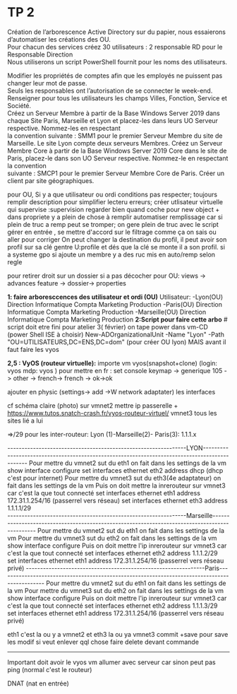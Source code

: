 # TP 2

Création de l’arborescence Active Directory sur du papier, nous essaierons d’automatiser les créations des OU.  
Pour chacun des services créez 30 utilisateurs : 2 responsable RD pour le Responsable Direction   
Nous utiliserons un script PowerShell fournit pour les noms des utilisateurs.  

Modifier les propriétés de comptes afin que les employés ne puissent pas changer leur mot de passe.   
Seuls les responsables ont l’autorisation de se connecter le week-end.  
Renseigner pour tous les utilisateurs les champs Villes, Fonction, Service et Société.  
Créez un Serveur Membre à partir de la Base Windows Server 2019 dans chaque Site Paris, Marseille et Lyon et placez-les dans leurs UO Serveur respective. Nommez-les en respectant</br> la convention suivante : SMM1 pour le premier Serveur Membre du site de  Marseille. Le site Lyon compte deux serveurs Membres.
Créez un Serveur Membre Core à partir de la Base Windows Server 2019 Core dans le site de Paris, placez-le dans son UO Serveur respective. Nommez-le en respectant la convention</br> suivante : SMCP1 pour le premier Serveur Membre Core de Paris. 
Créer un client par site géographiques.


pour OU, Si y a que utilisateur ou ordi conditions pas respecter; toujours remplir description pour simplifier lecteru erreurs; créer utlisateur virtuelle qui supervise :supervision 
regarder bien quand coche pour new object + dans propriete y a plein de chose à remplir
automatiser remplissage car si plein de truc a remp peut se tromper; on gere plein de truc avec le script
gérer en entrée , se mettre d'accord sur le filtrage comme ça on sais ou aller pour corriger
On peut changer la destination du profil, il peut avoir son profil sur sa clé gentre U:profile et dés que la clé se monte il a son profil.
si a systeme gpo si ajoute un membre y a des ruc mis en auto/remp selon regle


pour retirer droit sur un dossier si a pas décocher pour OU: views -> advances feature -> dossier-> properties

**1: faire arboresccences des utilisateur et ordi (OU)**
Utilisateur:
  -Lyon(OU)
        Direction
        Informatique
        Compta
        Marketing
        Production
  -Paris(OU)
        Direction
        Informatique
        Compta
        Marketing
        Production
  -Marseille(OU)
        Direction
        Informatique
        Compta
        Marketing
        Production
**2:Script pour faire cette arbo**  # script doit etre fini pour atelier 3( février)
on tape power dans vm-CD (power Shell ISE à choisir)
New-ADOrganizationalUnit -Name "Lyon" -Path "OU=UTILISATEURS,DC=ENS,DC=dom"   (pour créer OU lyon) MAIS avant il faut faire les vyos

**2,5 : VyOS (routeur virtuelle):**
importe vm vyos(snapshot+clone)  (login: vyos   mdp: vyos )
pour mettre en fr : set console keymap -> generique 105 -> other -> french-> french -> ok->ok

ajouter en physic (settings-> add ->W network adaptater)  les interfaces

cf schéma claire (photo) sur vmnet2 mettre ip passerelle   + https://www.tutos.snatch-crash.fr/vyos-routeur-virtuel/ 
vmnet3 tous les sites lié a lui

=>/29 pour les inter-routeur:
  Lyon (1)-Marseille(2)- Paris(3): 1.1.1.x

---------------------------------------------------------------LYON----------------------------------------------------------------------------------------------
Pour mettre du vmnet2 sut du eth1 on fait dans les settings de la vm
show interface
configure
set interfaces ethernet eth2 address dhcp (dhcp c'est pour internet)
Pour mettre du vmnet3 sut du eth3(4e adaptateur) on fait dans les settings de la vm
Puis on doit mettre la inrerouteur sur vmnet3 car c'est la que tout connecté
set interfaces ethernet eth1 address 172.31.1.254/16   (passerrel vers réseau)
set interfaces ethernet eth3 address 1.1.1.1/29   
  ---------------------------------------------------------------Marseille----------------------------------------------------------------------------------------------
Pour mettre du vmnet2 sut du eth1 on fait dans les settings de la vm
Pour mettre du vmnet3 sut du eth2 on fait dans les settings de la vm
show interface
configure
Puis on doit mettre l'ip inrerouteur sur vmnet3 car c'est la que tout connecté
set interfaces ethernet eth2 address 1.1.1.2/29  
set interfaces ethernet eth1 address 172.31.1.254/16   (passerrel vers réseau privé)
  ---------------------------------------------------------------Paris----------------------------------------------------------------------------------------------
Pour mettre du vmnet2 sut du eth1 on fait dans les settings de la vm
Pour mettre du vmnet3 sut du eth2 on fait dans les settings de la vm
show interface
configure
Puis on doit mettre l'ip inrerouteur sur vmnet3 car c'est la que tout connecté
set interfaces ethernet eth2 address 1.1.1.3/29  
set interfaces ethernet eth1 address 172.31.1.254/16   (passerrel vers réseau privé)

eth1 c'est la ou y a vmnet2   et eth3 la ou ya vmnet3    commit +save pour save les modif    si veut enlever qql chose faire delete devant commande

-----------------------------------------------------------------------------------------------------------------------------------------------------------------------------

Important doit avoir le vyos vm allumer avec serveur car sinon peut pas ping (normal c'est le routeur)



DNAT (nat en entrée)
